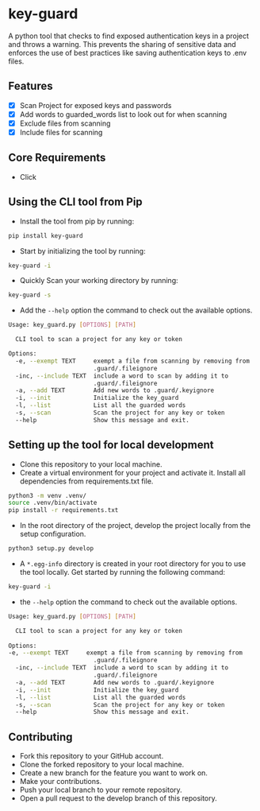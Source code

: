 # key-guard

A python tool that checks to find exposed authentication keys in a project and throws a warning. This prevents the sharing of sensitive data and enforces the use of best practices like saving authentication keys to .env files.

## Features

- [x] Scan Project for exposed keys and passwords
- [x] Add words to guarded_words list to look out for when scanning
- [x] Exclude files from scanning
- [x] Include files for scanning

## Core Requirements

- Click

## Using the CLI tool from Pip

- Install the tool from pip by running:

```bash
pip install key-guard
```

- Start by initializing the tool by running:

```bash
key-guard -i
```

- Quickly Scan your working directory by running:

```bash
key-guard -s
```

- Add the `--help` option the command to check out the available options.

```bash
Usage: key_guard.py [OPTIONS] [PATH]

  CLI tool to scan a project for any key or token

Options:
  -e, --exempt TEXT     exempt a file from scanning by removing from
                        .guard/.fileignore
  -inc, --include TEXT  include a word to scan by adding it to
                        .guard/.fileignore
  -a, --add TEXT        Add new words to .guard/.keyignore
  -i, --init            Initialize the key_guard
  -l, --list            List all the guarded words
  -s, --scan            Scan the project for any key or token
  --help                Show this message and exit.
```

## Setting up the tool for local development

- Clone this repository to your local machine.
- Create a virtual environment for your project and activate it. Install all dependencies from  requirements.txt file.

```bash
python3 -m venv .venv/
source .venv/bin/activate
pip install -r requirements.txt
```
  
- In the root directory of the project, develop the project locally from the setup configuration.
  
```bash
python3 setup.py develop
```

- A `*.egg-info` directory is created in your root directory for you to use the tool locally. Get started by running the following command:

```bash
key-guard -i
```

- the `--help` option the command to check out the available options.

```bash
Usage: key_guard.py [OPTIONS] [PATH]

  CLI tool to scan a project for any key or token
  
Options:
-e, --exempt TEXT     exempt a file from scanning by removing from
                        .guard/.fileignore
  -inc, --include TEXT  include a word to scan by adding it to
                        .guard/.fileignore
  -a, --add TEXT        Add new words to .guard/.keyignore
  -i, --init            Initialize the key_guard
  -l, --list            List all the guarded words
  -s, --scan            Scan the project for any key or token
  --help                Show this message and exit.
```

## Contributing

- Fork this repository to your GitHub account.
- Clone the forked repository to your local machine.
- Create a new branch for the feature you want to work on.
- Make your contributions.
- Push your local branch to your remote repository.
- Open a pull request to the develop branch of this repository.

